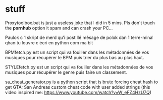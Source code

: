 # stuff

Proxytoolbox.bat is just a useless joke that I did in 5 mins. Pls don't touch the **pornhub** option it spam and can crash your PC...

Paulok c 1 skript de merd qu'i post llé mèsage de polok dan 1 terre-minal qhan tu louvre c écri en python com ma bit

BPMfetch.py est un script qui va fouiller dans les métadonnées de vos musiques pour récupérer le BPM puis trier du plus bas au plus haut.

STYLEfetch.py est un script qui va fouiller dans les métadonnées de vos musiques pour récupérer le genre puis faire un classement.

sa_cheat_generator.py is a python script that is brute forcing cheat hash to get GTA: San Andreas custom cheat code with user added strings (this video inspired me: https://www.youtube.com/watch?v=W_eFZ4HzU7Q)